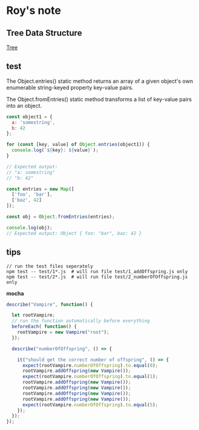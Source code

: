 # Roy's note

## Tree Data Structure
[Tree](https://web.compass.lighthouselabs.ca/517fb741-0682-45ff-b86b-b4bb25833dfa)

## test
The Object.entries() static method returns an array of a given object's own enumerable string-keyed property key-value pairs.  

The Object.fromEntries() static method transforms a list of key-value pairs into an object.
```javascript
const object1 = {
  a: 'somestring',
  b: 42
};

for (const [key, value] of Object.entries(object1)) {
  console.log(`${key}: ${value}`);
}

// Expected output:
// "a: somestring"
// "b: 42"

const entries = new Map([
  ['foo', 'bar'],
  ['baz', 42]
]);

const obj = Object.fromEntries(entries);

console.log(obj);
// Expected output: Object { foo: "bar", baz: 42 }

```

## tips
```
// run the test files seperately
npm test -- test/1*.js  # will run file test/1_addOffspring.js only
npm test -- test/2*.js  # will run file test/2_numberOfOffspring.js only
```

**mocha**
```javascript
describe("Vampire", function() {

  let rootVampire;
  // run the function automatically before everything
  beforeEach( function() {
    rootVampire = new Vampire("root");
  });

  describe("numberOfOffspring", () => {

    it("should get the correct number of offspring", () => {
      expect(rootVampire.numberOfOffspring).to.equal(0);
      rootVampire.addOffspring(new Vampire());
      expect(rootVampire.numberOfOffspring).to.equal(1);
      rootVampire.addOffspring(new Vampire());
      rootVampire.addOffspring(new Vampire());
      rootVampire.addOffspring(new Vampire());
      rootVampire.addOffspring(new Vampire());
      expect(rootVampire.numberOfOffspring).to.equal(5);
    });
  });
});
```